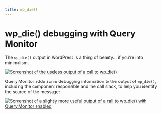 ```yaml
---
title: wp_die()
---
```


# wp_die() debugging with Query Monitor

The `wp_die()` output in WordPress is a thing of beauty... if you’re into minimalism.

[![Screenshot of the useless output of a call to wp_die()](/wp-die-generic.png)](/wp-die-generic.png)

Query Monitor adds some debugging information to the output of `wp_die()`, including the component responsible and the call stack, to help you identify the source of the message:

[![Screenshot of a slightly more useful output of a call to wp_die() with Query Monitor enabled](/wp-die-stack.png)](/wp-die-stack.png)
